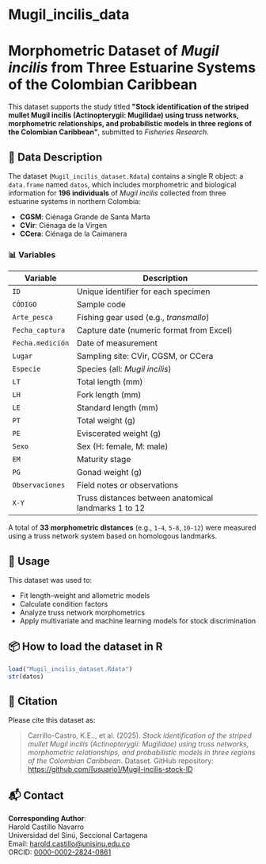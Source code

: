 # Mugil_incilis_data
# Morphometric Dataset of *Mugil incilis* from Three Estuarine Systems of the Colombian Caribbean

This dataset supports the study titled **"Stock identification of the striped mullet Mugil incilis (Actinopterygii: Mugilidae) using truss networks, morphometric relationships, and probabilistic models in three regions of the Colombian Caribbean"**, submitted to *Fisheries Research*.

## 📁 Data Description

The dataset (`Mugil_incilis_dataset.Rdata`) contains a single R object: a `data.frame` named `datos`, which includes morphometric and biological information for **196 individuals** of *Mugil incilis* collected from three estuarine systems in northern Colombia:

- **CGSM**: Ciénaga Grande de Santa Marta  
- **CVir**: Ciénaga de la Virgen  
- **CCera**: Ciénaga de la Caimanera

### 📊 Variables

| Variable          | Description                                               |
|-------------------|-----------------------------------------------------------|
| `ID`              | Unique identifier for each specimen                      |
| `CÓDIGO`          | Sample code                                               |
| `Arte_pesca`      | Fishing gear used (e.g., *transmallo*)                   |
| `Fecha_captura`   | Capture date (numeric format from Excel)                 |
| `Fecha.medición`  | Date of measurement                                       |
| `Lugar`           | Sampling site: CVir, CGSM, or CCera                      |
| `Especie`         | Species (all: *Mugil incilis*)                           |
| `LT`              | Total length (mm)                                        |
| `LH`              | Fork length (mm)                                         |
| `LE`              | Standard length (mm)                                     |
| `PT`              | Total weight (g)                                         |
| `PE`              | Eviscerated weight (g)                                   |
| `Sexo`            | Sex (H: female, M: male)                                 |
| `EM`              | Maturity stage                                           |
| `PG`              | Gonad weight (g)                                         |
| `Observaciones`   | Field notes or observations                              |
| `X-Y`             | Truss distances between anatomical landmarks 1 to 12     |

A total of **33 morphometric distances** (e.g., `1-4`, `5-8`, `10-12`) were measured using a truss network system based on homologous landmarks.

## 🔎 Usage

This dataset was used to:
- Fit length–weight and allometric models
- Calculate condition factors
- Analyze truss network morphometrics
- Apply multivariate and machine learning models for stock discrimination

## 📦 How to load the dataset in R

```r
load("Mugil_incilis_dataset.Rdata")
str(datos)
```

## 📄 Citation

Please cite this dataset as:

> Carrillo-Castro, K.E.., et al. (2025). *Stock identification of the striped mullet Mugil incilis (Actinopterygii: Mugilidae) using truss networks, morphometric relationships, and probabilistic models in three regions of the Colombian Caribbean*. Dataset. GitHub repository: https://github.com/[usuario]/Mugil-incilis-stock-ID

## 📬 Contact

**Corresponding Author**:  
Harold Castillo Navarro  
Universidad del Sinú, Seccional Cartagena  
Email: harold.castillo@unisinu.edu.co  
ORCID: [0000-0002-2824-0861](https://orcid.org/0000-0002-2824-0861)

